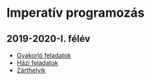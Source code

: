 # Imperatív programozás
## 2019-2020-I. félév
- [Gyakorló feladatok](gyakorlo_feladatok/)
- [Házi feladatok](hazi_feladatok/)
- [Zárthelyik](zarthelyik/)